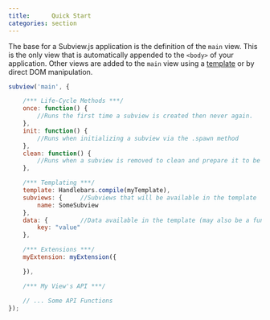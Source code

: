 ```yaml
---
title:      Quick Start
categories: section
---
```


The base for a Subview.js application is the definition of the `main` view. This is the only view that is automatically appended to the `<body>` of your application.  Other views are added to the `main` view using a [template](#Subview-templating) or by direct DOM manipulation.

```javascript
subview('main', {

    /*** Life-Cycle Methods ***/
    once: function() {
        //Runs the first time a subview is created then never again.
    },
    init: function() {
        //Runs when initializing a subview via the .spawn method
    },
    clean: function() {
        //Runs when a subview is removed to clean and prepare it to be reused
    },

    /*** Templating ***/
    template: Handlebars.compile(myTemplate),
    subviews: {     //Subviews that will be available in the template
        name: SomeSubview
    },
    data: {         //Data available in the template (may also be a function)
        key: "value"
    },

    /*** Extensions ***/
    myExtension: myExtension({

    }),

    /*** My View's API ***/

    // ... Some API Functions
});
```
